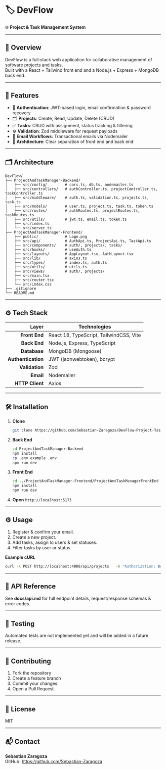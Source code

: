 # 🏷️ DevFlow

🌐 **Project & Task Management System**

---

## 📖 Overview
DevFlow is a full‑stack web application for collaborative management of software projects and tasks.  
Built with a React + Tailwind front end and a Node.js + Express + MongoDB back end.  

---

## 🚀 Features
- 🔐 **Authentication**: JWT‑based login, email confirmation & password recovery  
- 🗂️ **Projects**: Create, Read, Update, Delete (CRUD)  
- ✅ **Tasks**: CRUD with assignment, status tracking & filtering  
- ⚙️ **Validation**: Zod middleware for request payloads  
- 📧 **Email Workflows**: Transactional emails via Nodemailer  
- 🔀 **Architecture**: Clear separation of front end and back end  

---

## 🗂️ Architecture
```
DevFlow/
├── ProjectAndTaskManager-Backend/
│   ├── src/config/        # cors.ts, db.ts, nodemailer.ts
│   ├── src/controllers/   # authController.ts, projectController.ts, taskController.ts
│   ├── src/middleware/    # auth.ts, validation.ts, projects.ts, task.ts
│   ├── src/models/        # user.ts, project.ts, task.ts, token.ts
│   ├── src/routes/        # authRoutes.ts, projectRoutes.ts, taskRoutes.ts
│   ├── src/utils/         # jwt.ts, email.ts, token.ts
│   ├── src/index.ts
│   └── src/server.ts
├── ProjectAndTaskManager-Frontend/
│   ├── public/            # Logo.png
│   ├── src/api/           # AuthApi.ts, ProjectApi.ts, TaskApi.ts
│   ├── src/components/    # auth/, projects/, tasks/
│   ├── src/hooks/         # useAuth.ts
│   ├── src/layouts/       # AppLayout.tsx, AuthLayout.tsx
│   ├── src/lib/           # axios.ts
│   ├── src/types/         # index.ts, auth.ts
│   ├── src/utils/         # utils.ts
│   ├── src/views/         # auth/, projects/
│   ├── src/main.tsx
│   ├── src/router.tsx
│   └── src/index.css
├── .gitignore
└── README.md
```

---

## ⚙️ Tech Stack
| Layer            | Technologies                           |
|-----------------:|----------------------------------------|
| **Front End**    | React 18, TypeScript, TailwindCSS, Vite |
| **Back End**     | Node.js, Express, TypeScript            |
| **Database**     | MongoDB (Mongoose)                      |
| **Authentication** | JWT (jsonwebtoken), bcrypt            |
| **Validation**   | Zod                                    |
| **Email**        | Nodemailer                             |
| **HTTP Client**  | Axios                                  |

---

## 🛠️ Installation
1. **Clone**  
   ```bash
   git clone https://github.com/Sebastian-Zaragoza/DevFlow-Project-Task-Management.git
   ```
2. **Back End**  
   ```bash
   cd ProjectAndTaskManager-Backend
   npm install
   cp .env.example .env
   npm run dev
   ```
3. **Front End**  
   ```bash
   cd ../ProjectAndTaskManager-Frontend/ProjectAndTaskManagerFrontEnd
   npm install
   npm run dev
   ```
4. **Open** `http://localhost:5173`

---

## ⚙️ Usage
1. Register & confirm your email.  
2. Create a new project.  
3. Add tasks, assign to users & set statuses.  
4. Filter tasks by user or status.

**Example cURL**  
```bash
curl -X POST http://localhost:4000/api/projects   -H "Authorization: Bearer <YOUR_TOKEN>"   -H "Content-Type: application/json"   -d '{"name":"Project","description":"Descrption"}'
```

---

## 📄 API Reference
See **docs/api.md** for full endpoint details, request/response schemas & error codes.  

---

## 🧪 Testing
Automated tests are not implemented yet and will be added in a future release.  

---

## 🤝 Contributing
1. Fork the repository  
2. Create a feature branch  
3. Commit your changes  
4. Open a Pull Request  

---

## 📄 License
MIT

---

## 📬 Contact
**Sebastian Zaragoza**  
GitHub: https://github.com/Sebastian-Zaragoza  
